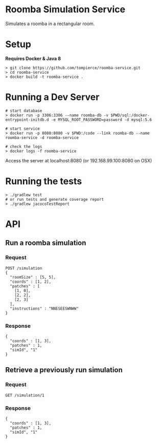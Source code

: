 # Roomba Simulation Service

Simulates a roomba in a rectangular room.

# Setup

**Requires Docker & Java 8**

```
> git clone https://github.com/tompierce/roomba-service.git
> cd roomba-service
> docker build -t roomba-service .
```

# Running a Dev Server

```
# start database
> docker run -p 3306:3306 --name roomba-db -v $PWD/sql:/docker-entrypoint-initdb.d -e MYSQL_ROOT_PASSWORD=password -d mysql:5.6

# start service
> docker run -p 8080:8080 -v $PWD:/code --link roomba-db --name roomba-service -d roomba-service

# check the logs 
> docker logs -f roomba-service
```
Access the server at localhost:8080 (or 192.168.99.100:8080 on OSX)

# Running the tests

```
> ./gradlew test
# or run tests and generate coverage report
> ./gradlew jacocoTestReport 
```

# API
## Run a roomba simulation

### Request

```
POST /simulation
{
  "roomSize" : [5, 5],
  "coords" : [1, 2],
  "patches" : [
    [1, 0],
    [2, 2],
    [2, 3]
  ],
  "instructions" : "NNESEESWNWW"
}
```

### Response

```
{
  "coords" : [1, 3],
  "patches" : 1,
  "simId", "1"
}
```
## Retrieve a previously run simulation

### Request

```
GET /simulation/1
```

### Response

```
{
  "coords" : [1, 3],
  "patches" : 1,
  "simId", "1"
}
```